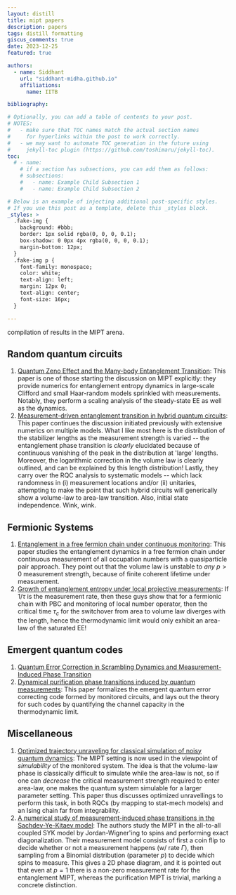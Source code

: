 ```yaml
---
layout: distill
title: mipt papers
description: papers 
tags: distill formatting
giscus_comments: true
date: 2023-12-25
featured: true

authors:
  - name: Siddhant
    url: "siddhant-midha.github.io"
    affiliations:
      name: IITB

bibliography:  

# Optionally, you can add a table of contents to your post.
# NOTES:
#   - make sure that TOC names match the actual section names
#     for hyperlinks within the post to work correctly.
#   - we may want to automate TOC generation in the future using
#     jekyll-toc plugin (https://github.com/toshimaru/jekyll-toc).
toc:
  # - name: 
    # if a section has subsections, you can add them as follows:
    # subsections:
    #   - name: Example Child Subsection 1
    #   - name: Example Child Subsection 2

# Below is an example of injecting additional post-specific styles.
# If you use this post as a template, delete this _styles block.
_styles: >
  .fake-img {
    background: #bbb;
    border: 1px solid rgba(0, 0, 0, 0.1);
    box-shadow: 0 0px 4px rgba(0, 0, 0, 0.1);
    margin-bottom: 12px;
  }
  .fake-img p {
    font-family: monospace;
    color: white;
    text-align: left;
    margin: 12px 0;
    text-align: center;
    font-size: 16px;
  }

---
```

compilation of results in the MIPT arena.

## Random quantum circuits

1. [Quantum Zeno Effect and the Many-body Entanglement Transition](https://arxiv.org/pdf/1808.06134.pdf): This paper is one of those starting the discussion on MIPT explicitly: they provide numerics for entanglement entropy dynamics in large-scale Clifford and small Haar-random models sprinkled with measurements. Notably, they perform a scaling analysis of the steady-state EE as well as the dynamics.
2. [Measurement-driven entanglement transition in hybrid quantum circuits](https://arxiv.org/pdf/1901.08092.pdf): This paper continues the discussion initiated previously with extensive numerics on multiple models. What I like most here is the distribution of the stabilizer lengths as the measurement strength is varied -- the entanglement phase transition is _clearly_ elucidated because of continuous vanishing of the peak in the distribution at 'large' lengths. Moreover, the logarithmic correction in the volume law is clearly outlined, and can be explained by this length distribution! Lastly, they carry over the RQC analysis to systematic models -- which lack randomness in (i) measurement locations and/or (ii) unitaries, attempting to make the point that such hybrid circuits will generically show a volume-law to area-law transition. Also, initial state independence. Wink, wink.

## Fermionic Systems

1. [Entanglement in a free fermion chain under continuous monitoring](https://arxiv.org/abs/1804.04638): This paper studies the entanglement dynamics in a free fermion chain under continuous measurement of all occupation numbers with a quasiparticle pair approach. They point out that the volume law is unstable to _any_ $p > 0$ measurement strength, because of finite coherent lifetime under measurement.
2. [Growth of entanglement entropy under local projective measurements](https://arxiv.org/pdf/2109.10837.pdf): If $1/\tau$ is the measurement rate, then these guys show that for a fermionic chain with PBC and monitoring of local number operator, then the critical time $\tau_c$ for the switchover from area to volume law diverges with the length, hence the thermodynamic limit would only exhibit an area-law of the saturated EE!

## Emergent quantum codes

1. [Quantum Error Correction in Scrambling Dynamics and Measurement-Induced Phase Transition](https://arxiv.org/abs/1903.05124)
2. [Dynamical purification phase transitions induced by quantum measurements](https://arxiv.org/abs/1905.05195): This paper formalizes the emergent quantum error correcting code formed by monitored circuits, and lays out the theory for such codes by quantifying the channel capacity in the thermodynamic limit.

## Miscellaneous

1. [Optimized trajectory unraveling for classical simulation of noisy quantum dynamics](https://arxiv.org/pdf/2306.17161.pdf): The MIPT setting is now used in the viewpoint of _simulability_ of the monitored system. The idea is that the volume-law phase is classically difficult to simulate while the area-law is not, so if one can _decrease_ the critical measurement strength required to enter area-law, one makes the quantum system simulable for a larger parameter setting. This paper thus discusses optimized unravellings to perform this task, in both RQCs (by mapping to stat-mech models) and an Ising chain far from integrability.
2. [A numerical study of measurement-induced phase transitions in the Sachdev-Ye-Kitaev model](https://arxiv.org/pdf/2301.05195.pdf): The authors study the MIPT in the all-to-all coupled SYK model by Jordan-Wigner'ing to spins and performing exact diagonalization. Their measurement model consists of first a coin flip to decide whether or not a measurement happens (w/ rate $\Gamma$), then sampling from a Binomial distribution (parameter $p$) to decide which spins to measure. This gives a 2D phase diagram, and it is pointed out that even at $p = 1$ there is a non-zero measurement rate for the entanglement MIPT, whereas the purification MIPT is trivial, marking a concrete distinction.

